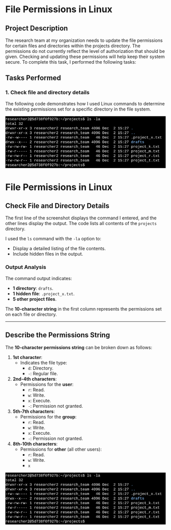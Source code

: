 # File Permissions in Linux

## **Project Description**
The research team at my organization needs to update the file permissions for certain files and directories within the projects directory. The permissions do not currently reflect the level of authorization that should be given. Checking and updating these permissions will help keep their system secure. To complete this task, I performed the following tasks:

## **Tasks Performed**
### 1. **Check file and directory details**

The following code demonstrates how I used Linux commands to determine the existing permissions set for a specific directory in the file system.

![Check file and directory details](https://github.com/theresia28/Cybernoob/raw/main/Linux%20and%20SQL/Check%20file%20and%20directory%20details.png)

# File Permissions in Linux

## Check File and Directory Details

The first line of the screenshot displays the command I entered, and the other lines display the output. The code lists all contents of the `projects` directory. 

I used the `ls` command with the `-la` option to:
- Display a detailed listing of the file contents.
- Include hidden files in the output.

### Output Analysis
The command output indicates:
- **1 directory**: `drafts`.
- **1 hidden file**: `.project_x.txt`.
- **5 other project files**.

The **10-character string** in the first column represents the permissions set on each file or directory.

---

## Describe the Permissions String

The **10-character permissions string** can be broken down as follows:

1. **1st character**:
   - Indicates the file type:
     - `d`: Directory.
     - `-`: Regular file.
2. **2nd-4th characters**:
   - Permissions for the **user**:
     - `r`: Read.
     - `w`: Write.
     - `x`: Execute.
     - `-`: Permission not granted.
3. **5th-7th characters**:
   - Permissions for the **group**:
     - `r`: Read.
     - `w`: Write.
     - `x`: Execute.
     - `-`: Permission not granted.
4. **8th-10th characters**:
   - Permissions for **other** (all other users):
     - `r`: Read.
     - `w`: Write.
     - `x`

![Check file and directory details](https://github.com/theresia28/Cybernoob/raw/main/Linux%20and%20SQL/Check%20file%20and%20directory%20details.png)
